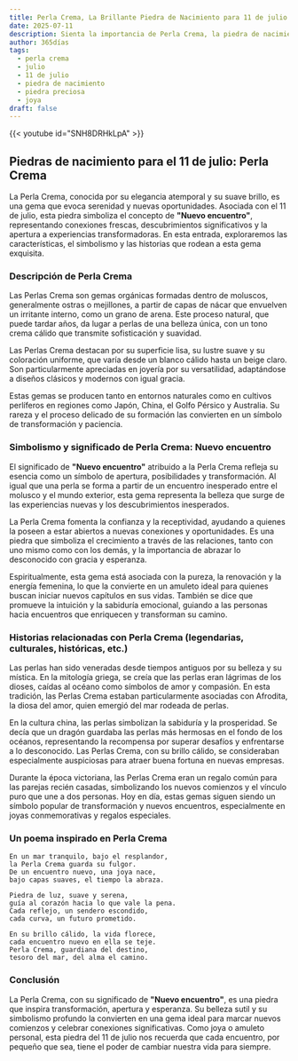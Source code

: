 ```yaml
---
title: Perla Crema, La Brillante Piedra de Nacimiento para 11 de julio
date: 2025-07-11
description: Sienta la importancia de Perla Crema, la piedra de nacimiento de 11 de julio que simboliza Nuevo encuentro. Deje que su belleza y significado iluminen su día.
author: 365días
tags:
  - perla crema
  - julio
  - 11 de julio
  - piedra de nacimiento
  - piedra preciosa
  - joya
draft: false
---
```


{{< youtube id="SNH8DRHkLpA" >}}

## Piedras de nacimiento para el 11 de julio: Perla Crema

La Perla Crema, conocida por su elegancia atemporal y su suave brillo, es una gema que evoca serenidad y nuevas oportunidades. Asociada con el 11 de julio, esta piedra simboliza el concepto de **"Nuevo encuentro"**, representando conexiones frescas, descubrimientos significativos y la apertura a experiencias transformadoras. En esta entrada, exploraremos las características, el simbolismo y las historias que rodean a esta gema exquisita.

### Descripción de Perla Crema

Las Perlas Crema son gemas orgánicas formadas dentro de moluscos, generalmente ostras o mejillones, a partir de capas de nácar que envuelven un irritante interno, como un grano de arena. Este proceso natural, que puede tardar años, da lugar a perlas de una belleza única, con un tono crema cálido que transmite sofisticación y suavidad.

Las Perlas Crema destacan por su superficie lisa, su lustre suave y su coloración uniforme, que varía desde un blanco cálido hasta un beige claro. Son particularmente apreciadas en joyería por su versatilidad, adaptándose a diseños clásicos y modernos con igual gracia.

Estas gemas se producen tanto en entornos naturales como en cultivos perlíferos en regiones como Japón, China, el Golfo Pérsico y Australia. Su rareza y el proceso delicado de su formación las convierten en un símbolo de transformación y paciencia.

### Simbolismo y significado de Perla Crema: Nuevo encuentro

El significado de **"Nuevo encuentro"** atribuido a la Perla Crema refleja su esencia como un símbolo de apertura, posibilidades y transformación. Al igual que una perla se forma a partir de un encuentro inesperado entre el molusco y el mundo exterior, esta gema representa la belleza que surge de las experiencias nuevas y los descubrimientos inesperados.

La Perla Crema fomenta la confianza y la receptividad, ayudando a quienes la poseen a estar abiertos a nuevas conexiones y oportunidades. Es una piedra que simboliza el crecimiento a través de las relaciones, tanto con uno mismo como con los demás, y la importancia de abrazar lo desconocido con gracia y esperanza.

Espiritualmente, esta gema está asociada con la pureza, la renovación y la energía femenina, lo que la convierte en un amuleto ideal para quienes buscan iniciar nuevos capítulos en sus vidas. También se dice que promueve la intuición y la sabiduría emocional, guiando a las personas hacia encuentros que enriquecen y transforman su camino.

### Historias relacionadas con Perla Crema (legendarias, culturales, históricas, etc.)

Las perlas han sido veneradas desde tiempos antiguos por su belleza y su mística. En la mitología griega, se creía que las perlas eran lágrimas de los dioses, caídas al océano como símbolos de amor y compasión. En esta tradición, las Perlas Crema estaban particularmente asociadas con Afrodita, la diosa del amor, quien emergió del mar rodeada de perlas.

En la cultura china, las perlas simbolizan la sabiduría y la prosperidad. Se decía que un dragón guardaba las perlas más hermosas en el fondo de los océanos, representando la recompensa por superar desafíos y enfrentarse a lo desconocido. Las Perlas Crema, con su brillo cálido, se consideraban especialmente auspiciosas para atraer buena fortuna en nuevas empresas.

Durante la época victoriana, las Perlas Crema eran un regalo común para las parejas recién casadas, simbolizando los nuevos comienzos y el vínculo puro que une a dos personas. Hoy en día, estas gemas siguen siendo un símbolo popular de transformación y nuevos encuentros, especialmente en joyas conmemorativas y regalos especiales.

### Un poema inspirado en Perla Crema

```
En un mar tranquilo, bajo el resplandor,  
la Perla Crema guarda su fulgor.  
De un encuentro nuevo, una joya nace,  
bajo capas suaves, el tiempo la abraza.  

Piedra de luz, suave y serena,  
guía al corazón hacia lo que vale la pena.  
Cada reflejo, un sendero escondido,  
cada curva, un futuro prometido.  

En su brillo cálido, la vida florece,  
cada encuentro nuevo en ella se teje.  
Perla Crema, guardiana del destino,  
tesoro del mar, del alma el camino.  
```

### Conclusión

La Perla Crema, con su significado de **"Nuevo encuentro"**, es una piedra que inspira transformación, apertura y esperanza. Su belleza sutil y su simbolismo profundo la convierten en una gema ideal para marcar nuevos comienzos y celebrar conexiones significativas. Como joya o amuleto personal, esta piedra del 11 de julio nos recuerda que cada encuentro, por pequeño que sea, tiene el poder de cambiar nuestra vida para siempre.
